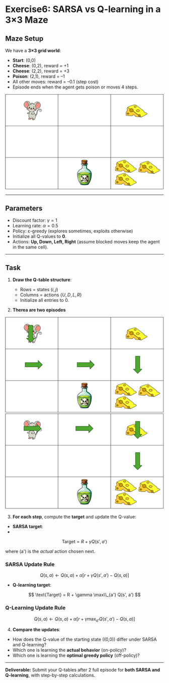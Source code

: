 # Exercise6: SARSA vs Q-learning in a 3×3 Maze

## Maze Setup

We have a **3×3 grid world**:

- **Start**: (0,0)
- **Cheese**: (0,2), reward = +1
- **Cheese**: (2,2), reward = +3
- **Poison**: (2,1), reward = –1
- All other moves: reward = –0.1 (step cost)
- Episode ends when the agent gets poison or moves 4 steps.

<img src="Picture1.png">

---

## Parameters

- Discount factor: $\gamma = 1$
- Learning rate: $\alpha = 0.5$
- Policy: ε-greedy (explores sometimes, exploits otherwise)
- Initialize all Q-values to **0**.
- Actions: **Up, Down, Left, Right** (assume blocked moves keep the agent in the same cell).

---

## Task

1. **Draw the Q-table structure**:

   - Rows = states $(i,j)$
   - Columns = actions $\{U, D, L, R\}$
   - Initialize all entries to 0.

2. **Therea are two episodes** 

<img src="Picture2.png">
<img src="Picture3.png">

3. **For each step**, compute the **target** and update the Q-value:

- **SARSA target**:
- 
$$
\text{Target} = R + \gamma Q(s', a')
$$
  
  where \(a'\) is the _actual_ action chosen next.

### SARSA Update Rule

$$
Q(s, a) \leftarrow Q(s, a) + \alpha \Big[ r + \gamma Q(s', a') - Q(s, a) \Big]
$$
  
- **Q-learning target**:
  
$$
\text{Target} = R + \gamma \max\\_{a'} Q(s', a')
$$

### Q-Learning Update Rule
$$
Q(s, a) \leftarrow Q(s, a) + \alpha \Big[ r + \gamma \max_{a'} Q(s', a') - Q(s, a) \Big]
$$

4. **Compare the updates**:

- How does the Q-value of the starting state \((0,0)\) differ under SARSA and Q-learning?
- Which one is learning the **actual behavior** (on-policy)?
- Which one is learning the **optimal greedy policy** (off-policy)?

<!-- --- -->

<!-- ## Questions for Students

- Why does SARSA update more cautiously than Q-learning?
- If the agent often explores and risks hitting the poison at (2,1), which algorithm’s learned policy will reflect that risk more?
- Which algorithm might learn a **shortest path to the goal**, even if it passes close to poison?   -->

---

**Deliverable:** Submit your Q-tables after 2 full episode for **both SARSA and Q-learning**, with step-by-step calculations.
